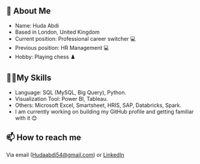 ## **👩 About Me**

- Name: Huda Abdi
- Based in London, United Kingdom
- Current position: Professional career switcher 💻
- Previous position: HR Management 💻
- Hobby: Playing chess ♟️

## **🔌🧬My Skills**

- Language: SQL (MySQL, Big Query), Python.
- Visualization Tool: Power BI, Tableau.
- Others: Microsoft Excel, Smartsheet, HRIS, SAP, Databricks, Spark.
- I am currently working on building my GitHub profile and getting familiar with it 😊

## **📫 How to reach me**

Via email ([Hudaabdi54@gmail.com](mailto:Hudaabdi54@gmail.com)) or [LinkedIn](https://www.linkedin.com/in/huda-abdi-798980172/)
